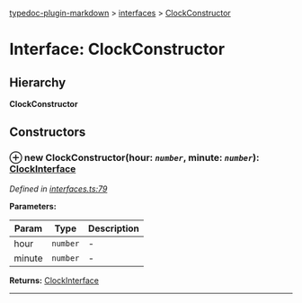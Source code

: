 [typedoc-plugin-markdown](../README.md) > [interfaces](../modules/interfaces.md) > [ClockConstructor](../interfaces/interfaces.clockconstructor.md)

# Interface: ClockConstructor

## Hierarchy

**ClockConstructor**

## Constructors

### ⊕ **new ClockConstructor**(hour: *`number`*, minute: *`number`*): [ClockInterface](interfaces.clockinterface.md)

*Defined in [interfaces.ts:79](https://bitbucket.org/owner/repository_name/src/master/src/interfaces.ts?fileviewer&amp;#x3D;file-view-default#interfaces.ts-79)*

**Parameters:**

| Param | Type | Description |
| ------ | ------ | ------ |
| hour | `number`   |  - |
| minute | `number`   |  - |

**Returns:** [ClockInterface](interfaces.clockinterface.md)

---

